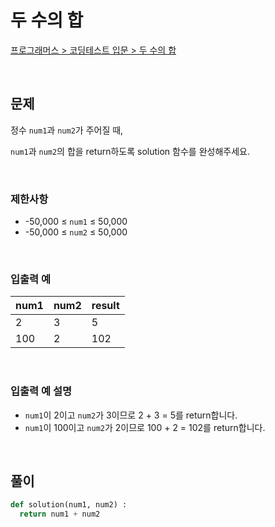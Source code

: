 # 두 수의 합

[프로그래머스 > 코딩테스트 입문 > 두 수의 합](https://school.programmers.co.kr/learn/courses/30/lessons/120802)

<br/>

## 문제

정수 `num1`과 `num2`가 주어질 때,

`num1`과 `num2`의 합을 return하도록 solution 함수를 완성해주세요.

<br/>

### 제한사항
- -50,000 ≤ `num1` ≤ 50,000
- -50,000 ≤ `num2` ≤ 50,000

<br/>

### 입출력 예

| num1 | num2 | result |
| ---- | ---- | ------ |
| 2    | 3    | 5      |
| 100  | 2    | 102    |

<br/>

### 입출력 예 설명
- `num1`이 2이고 `num2`가 3이므로 2 + 3 = 5를 return합니다.
- `num1`이 100이고 `num2`가 2이므로 100 + 2 = 102를 return합니다.

<br/>

## 풀이

```Python
def solution(num1, num2) :
  return num1 + num2
```
